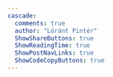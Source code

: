 ```yaml
---
cascade:
  comments: true
  author: "Lóránt Pintér"
  ShowShareButtons: true
  ShowReadingTime: true
  ShowPostNavLinks: true
  ShowCodeCopyButtons: true
---
```


